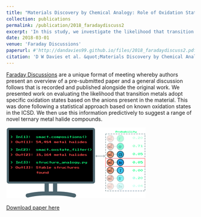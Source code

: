 ```yaml
---
title: "Materials Discovery by Chemical Analogy: Role of Oxidation States in Structure Prediction"
collection: publications
permalink: /publication/2018_faradaydiscuss2
excerpt: 'In this study, we investigate the likelihood that transition metals adopt specific oxidation states based on the anions present in the material. We then use this information predictively to suggest a range of novel ternary metal halide compounds.'
date: 2018-03-01
venue: 'Faraday Discussions'
paperurl: #'http://dandavies99.github.io/files/2018_faradaydiscuss2.pdf'
citation: 'D W Davies et al. &quot;Materials Discovery by Chemical Analogy: Role of Oxidation States in Structure Prediction.&quot; <i>Faradau Discuss.</i>, 211 (2018).'
---
```

[Faraday Discussions](https://www.rsc.org/journals-books-databases/about-journals/faraday-discussions/) are a unique format of meeting whereby authors present an overview of a pre-submitted paper and a general discussion follows that is recorded and published alongside the original work. We presented work on evaluating the likelihood that transition metals adopt specific oxidation states based on the anions present in the material. This was done following a statistical approach based on known oxidation states in the ICSD. We then use this information predictively to suggest a range of novel ternary metal halide compounds.

![toc](../images/faraday_TOC.jpeg)

[Download paper here](http://dandavies99.github.io/files/2018_faradaydiscuss2.pdf)

